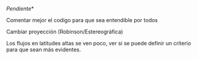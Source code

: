 *Pendiente**

Comentar mejor el codigo para que sea entendible por todos

Cambiar proyección (Robinson/Estereográfica)

Los flujos en latitudes altas se ven poco, ver si se puede definir un criterio para que sean más evidentes.




